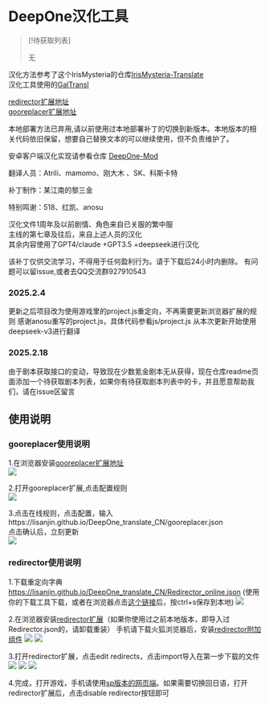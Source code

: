 # DeepOne汉化工具


> [!待获取列表]  
>
> 无


汉化方法参考了这个IrisMysteria的仓库[IrisMysteria-Translate](https://github.com/game-reverse/IrisMysteria-Translate)  
汉化工具使用的[GalTransl](https://github.com/cx2333-gt/GalTransl)

[redirector扩展地址](https://chromewebstore.google.com/detail/redirector/ocgpenflpmgnfapjedencafcfakcekcd)  
[gooreplacer扩展地址](https://chromewebstore.google.com/detail/gooreplacer/jnlkjeecojckkigmchmfoigphmgkgbip)

本地部署方法已弃用,请以前使用过本地部署补丁的切换到新版本。本地版本的相关代码依旧保留，想要自己替换文本的可以继续使用，但不负责维护了。

安卓客户端汉化实现请参看仓库 [DeepOne-Mod](https://github.com/anosu/DeepOne-Mod)

翻译人员：Atrili、mamomo、刚大木 、SK、科斯卡特

补丁制作：某江南的黎三金

特别鸣谢：518、红凯、anosu

汉化文件1周年及以前剧情、角色来自已关服的繁中服  
主线的第七章及往后，来自上述人员的汉化  
其余内容使用了GPT4/claude +GPT3.5 +deepseek进行汉化  

该补丁仅供交流学习，不得用于任何盈利行为。请于下载后24小时内删除。
有问题可以留issue,或者去QQ交流群927910543  


### 2025.2.4
更新之后项目改为使用游戏里的project.js重定向，不再需要更新浏览器扩展的规则
感谢anosu重写的project.js，具体代码参看js/project.js
从本次更新开始使用deepseek-v3进行翻译

### 2025.2.18
由于剧本获取接口的变动，导致现在少数氪金剧本无从获得，现在仓库readme页面添加一个待获取剧本列表，如果你有待获取剧本列表中的卡，并且愿意帮助我们，请在issue区留言


## 使用说明

### gooreplacer使用说明
1.在浏览器安装[gooreplacer扩展地址](https://chromewebstore.google.com/detail/gooreplacer/jnlkjeecojckkigmchmfoigphmgkgbip)  
![](https://lisanjin.github.io//DeepOne_translate_CN/image/gooreplacer-1.png)  

2.打开gooreplacer扩展,点击配置规则  
![](https://lisanjin.github.io//DeepOne_translate_CN/image/gooreplacer-2.png) 

3.点击在线规则，点击配置，输入https://lisanjin.github.io/DeepOne_translate_CN/gooreplacer.json  
点击确认后，立刻更新  
![](https://lisanjin.github.io//DeepOne_translate_CN/image/gooreplacer-3.png) 


### redirector使用说明

1.下载重定向字典<https://lisanjin.github.io/DeepOne_translate_CN/Redirector_online.json> (使用你的下载工具下载，或者在浏览器点击[这个链接](Redirector_online.json)后，按ctrl+s保存到本地)
![](https://lisanjin.github.io//DeepOne_translate_CN/image/1.png)

2.在浏览器安装[redirector扩展](https://chromewebstore.google.com/detail/redirector/ocgpenflpmgnfapjedencafcfakcekcd)（如果你使用过之前本地版本，即导入过Redirector.json的，请卸载重装）
手机请下载火狐浏览器后，安装[redirector附加组件](https://addons.mozilla.org/zh-CN/android/addon/redirector/)
![](https://lisanjin.github.io//DeepOne_translate_CN/image/2.png)
![](https://lisanjin.github.io//DeepOne_translate_CN/image/2-2.png)

3.打开redirector扩展，点击edit redirects，点击import导入在第一步下载的文件
![](https://lisanjin.github.io//DeepOne_translate_CN/image/3.png)
![](https://lisanjin.github.io//DeepOne_translate_CN/image/3-2.png)
![](https://lisanjin.github.io//DeepOne_translate_CN/image/3-3.png)

4.完成，打开游戏，手机请使用[sp版本的网页端](https://sp-play.games.dmm.co.jp/play/deeponer/)。如果需要切换回日语，打开redirector扩展后，点击disable redirector按钮即可

